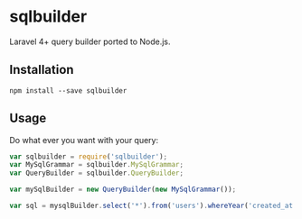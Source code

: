# sqlbuilder

Laravel 4+ query builder ported to Node.js.

## Installation
```
npm install --save sqlbuilder
```

## Usage

Do what ever you want with your query:

```js
var sqlbuilder = require('sqlbuilder');
var MySqlGrammar = sqlbuilder.MySqlGrammar;
var QueryBuilder = sqlbuilder.QueryBuilder;

var mySqlBuilder = new QueryBuilder(new MySqlGrammar());

var sql = mysqlBuilder.select('*').from('users').whereYear('created_at', '=', 2014).toSql();
```
